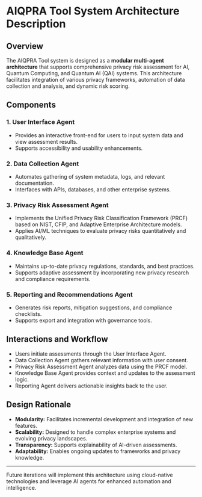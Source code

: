 # AIQPRA Tool System Architecture Description

## Overview

The AIQPRA Tool system is designed as a **modular multi-agent architecture** that supports comprehensive privacy risk assessment for AI, Quantum Computing, and Quantum AI (QAI) systems. This architecture facilitates integration of various privacy frameworks, automation of data collection and analysis, and dynamic risk scoring.

## Components

### 1. User Interface Agent

-   Provides an interactive front-end for users to input system data and view assessment results.
-   Supports accessibility and usability enhancements.

### 2. Data Collection Agent

-   Automates gathering of system metadata, logs, and relevant documentation.
-   Interfaces with APIs, databases, and other enterprise systems.

### 3. Privacy Risk Assessment Agent

-   Implements the Unified Privacy Risk Classification Framework (PRCF) based on NIST, CFIP, and Adaptive Enterprise Architecture models.
-   Applies AI/ML techniques to evaluate privacy risks quantitatively and qualitatively.

### 4. Knowledge Base Agent

-   Maintains up-to-date privacy regulations, standards, and best practices.
-   Supports adaptive assessment by incorporating new privacy research and compliance requirements.

### 5. Reporting and Recommendations Agent

-   Generates risk reports, mitigation suggestions, and compliance checklists.
-   Supports export and integration with governance tools.

## Interactions and Workflow

-   Users initiate assessments through the User Interface Agent.
-   Data Collection Agent gathers relevant information with user consent.
-   Privacy Risk Assessment Agent analyzes data using the PRCF model.
-   Knowledge Base Agent provides context and updates to the assessment logic.
-   Reporting Agent delivers actionable insights back to the user.

## Design Rationale

-   **Modularity:** Facilitates incremental development and integration of new features.
-   **Scalability:** Designed to handle complex enterprise systems and evolving privacy landscapes.
-   **Transparency:** Supports explainability of AI-driven assessments.
-   **Adaptability:** Enables ongoing updates to frameworks and privacy knowledge.

---

Future iterations will implement this architecture using cloud-native technologies and leverage AI agents for enhanced automation and intelligence.
